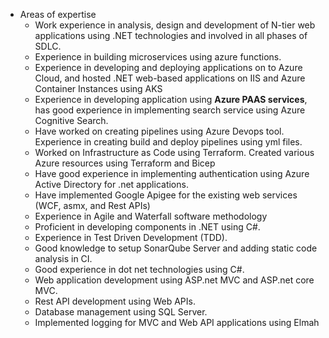 - Areas of expertise 	
  - Work experience in analysis, design and development of N-tier web applications using .NET technologies and involved in all phases of SDLC. 	
  - Experience in building microservices using azure functions.
  - Experience in developing and deploying applications on to Azure Cloud, and hosted .NET web-based applications on IIS and Azure Container Instances using AKS
  - Experience in developing application using **Azure PAAS services**, has good experience in implementing search service using Azure Cognitive Search.
  - Have worked on creating pipelines using Azure Devops tool. Experience in creating build and deploy pipelines using yml files.
  - Worked on Infrastructure as Code using Terraform. Created various Azure resources using Terraform and Bicep 
  - Have good experience in implementing authentication using Azure Active Directory for .net applications.
  - Have implemented Google Apigee for the existing web services (WCF, asmx, and Rest APIs)
  - Experience in Agile and Waterfall software methodology 
  - Proficient in developing components in .NET using C#.
  - Experience in Test Driven Development (TDD).
  - Good knowledge to setup SonarQube Server and adding static code analysis in CI. 
  - Good experience in dot net technologies using C#.
  - Web application development using ASP.net MVC and ASP.net core MVC.
  - Rest API development using Web APIs.
  - Database management using SQL Server. 
  - Implemented logging for MVC and Web API applications using Elmah


<!---
krishgalam/krishgalam is a ✨ special ✨ repository because its `README.md` (this file) appears on your GitHub profile.
You can click the Preview link to take a look at your changes.
--->
